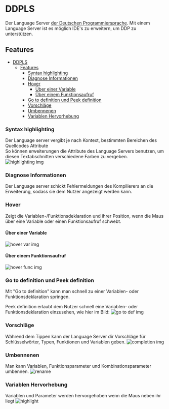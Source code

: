 # DDPLS
Der Language Server [der Deutschen Programmiersprache](https://github.com/DDP-Projekt/Kompilierer). 
Mit einem Language Server ist es möglich IDE's zu erweitern, um DDP zu unterstützen.

## Features
<!-- TOC -->
- [DDPLS](#ddpls)
	- [Features](#features)
		- [Syntax highlighting](#syntax-highlighting)
		- [Diagnose Informationen](#diagnose-informationen)
		- [Hover](#hover)
			- [Über einer Variable](#über-einer-variable)
			- [Über einem Funktionsaufruf](#über-einem-funktionsaufruf)
		- [Go to definition und Peek definition](#go-to-definition-und-peek-definition)
		- [Vorschläge](#vorschläge)
		- [Umbennenen](#umbennenen)
		- [Variablen Hervorhebung](#variablen-hervorhebung)
<!-- TOC -->

### Syntax highlighting
Der Language server vergibt je nach Kontext, bestimmten Bereichen des Quellcodes Attribute<br>
So können erweiterungen die Attribute des Language Servers benutzen, um diesen Textabschnitten verschiedene Farben zu vergeben.
![highlighting img](https://i.imgur.com/DZIJ4pd.png)

### Diagnose Informationen
Der Language server schickt Fehlermeldungen des Kompilierers an die Erweiterung, sodass sie dem Nutzer angezeigt werden kann.

### Hover
Zeigt die Variablen-/Funktionsdeklaration und ihrer Position, wenn die Maus über eine Variable oder einen Funktionsaufruf schwebt.

#### Über einer Variable
![hover var img](https://i.imgur.com/334ijIb.png)

#### Über einem Funktionsaufruf
![hover func img](https://i.imgur.com/mgpeuvu.png)

### Go to definition und Peek definition
Mit "Go to definition" kann man schnell zu einer Variablen- oder Funktionsdeklaration springen.

Peek definition erlaubt dem Nutzer schnell eine Variablen- oder Funktionsdeklaration einzusehen, wie hier im Bild:
![go to def img](https://i.imgur.com/9edLyuO.png)

### Vorschläge
Während dem Tippen kann der Language Server dir Vorschläge für Schlüsselwörter, Typen, Funktionen und Variablen geben.
![completion img](https://i.imgur.com/HbjB9pQ.png)

### Umbennenen
Man kann Variablen, Funktionsparameter und Kombinationsparameter umbennen.
![rename](https://i.imgur.com/ezaTUBv.png)

### Variablen Hervorhebung
Variablen und Parameter werden hervorgehoben wenn die Maus neben ihr liegt
![highlight](https://i.imgur.com/h5rs2ye.png)